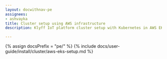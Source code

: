 ```yaml
---
layout: docwithnav-pe
assignees:
- ashvayka
title: Cluster setup using AWS infrastructure
description: Klyff IoT platform cluster setup with Kubernetes in AWS EKS

---
```


{% assign docsPrefix = "pe/" %}
{% include docs/user-guide/install/cluster/aws-eks-setup.md %}
